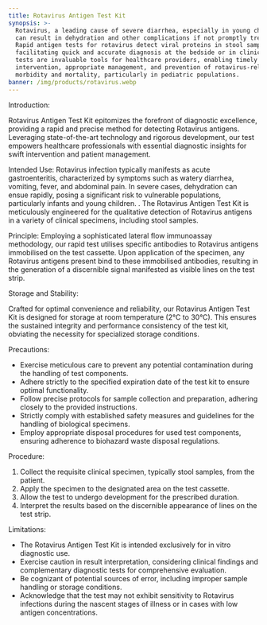 ```yaml
---
title: Rotavirus Antigen Test Kit
synopsis: >-
  Rotavirus, a leading cause of severe diarrhea, especially in young children,
  can result in dehydration and other complications if not promptly treated.
  Rapid antigen tests for rotavirus detect viral proteins in stool samples,
  facilitating quick and accurate diagnosis at the bedside or in clinics. These
  tests are invaluable tools for healthcare providers, enabling timely
  intervention, appropriate management, and prevention of rotavirus-related
  morbidity and mortality, particularly in pediatric populations.
banner: /img/products/rotavirus.webp
---
```



Introduction:

Rotavirus Antigen Test Kit epitomizes the forefront of diagnostic excellence, providing a rapid and precise method for detecting Rotavirus antigens. Leveraging state-of-the-art technology and rigorous development, our test empowers healthcare professionals with essential diagnostic insights for swift intervention and patient management.

Intended Use: Rotavirus infection typically manifests as acute gastroenteritis, characterized by symptoms such as watery diarrhea, vomiting, fever, and abdominal pain. In severe cases, dehydration can ensue rapidly, posing a significant risk to vulnerable populations, particularly infants and young children. . The Rotavirus Antigen Test Kit is meticulously engineered for the qualitative detection of Rotavirus antigens in a variety of clinical specimens, including stool samples. 

Principle: Employing a sophisticated lateral flow immunoassay methodology, our rapid test utilises specific antibodies to Rotavirus antigens immobilised on the test cassette. Upon application of the specimen, any Rotavirus antigens present bind to these immobilised antibodies, resulting in the generation of a discernible signal manifested as visible lines on the test strip.

Storage and Stability:

Crafted for optimal convenience and reliability, our Rotavirus Antigen Test Kit is designed for storage at room temperature (2°C to 30°C). This ensures the sustained integrity and performance consistency of the test kit, obviating the necessity for specialized storage conditions.

Precautions:

* Exercise meticulous care to prevent any potential contamination during the handling of test components.
* Adhere strictly to the specified expiration date of the test kit to ensure optimal functionality.
* Follow precise protocols for sample collection and preparation, adhering closely to the provided instructions.
* Strictly comply with established safety measures and guidelines for the handling of biological specimens.
* Employ appropriate disposal procedures for used test components, ensuring adherence to biohazard waste disposal regulations.

Procedure:

1. Collect the requisite clinical specimen, typically stool samples, from the patient.
2. Apply the specimen to the designated area on the test cassette.
3. Allow the test to undergo development for the prescribed duration.
4. Interpret the results based on the discernible appearance of lines on the test strip.

Limitations:

* The Rotavirus Antigen Test Kit is intended exclusively for in vitro diagnostic use.
* Exercise caution in result interpretation, considering clinical findings and complementary diagnostic tests for comprehensive evaluation.
* Be cognizant of potential sources of error, including improper sample handling or storage conditions.
* Acknowledge that the test may not exhibit sensitivity to Rotavirus infections during the nascent stages of illness or in cases with low antigen concentrations.
